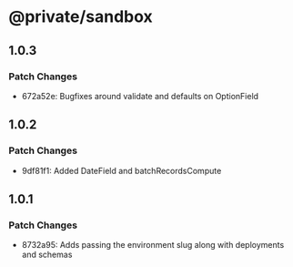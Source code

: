 # @private/sandbox

## 1.0.3

### Patch Changes

- 672a52e: Bugfixes around validate and defaults on OptionField

## 1.0.2

### Patch Changes

- 9df81f1: Added DateField and batchRecordsCompute

## 1.0.1

### Patch Changes

- 8732a95: Adds passing the environment slug along with deployments and schemas
